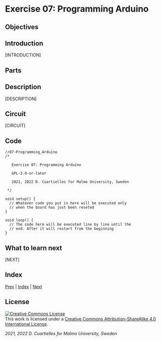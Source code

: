 # Exercise 07: Programming Arduino

## Objectives



## Introduction

[INTRODUCTION]

## Parts







## Description

[DESCRIPTION]

## Circuit

[CIRCUIT]

## Code

```c_cpp
//07-Programming_Arduino
/*

   Exercise 07: Programming Arduino

   GPL-3.0-or-later

   2021, 2022 D. Cuartielles for Malmo University, Sweden

 */

void setup() {
  // Whatever code you put in here will be executed only 
  // when the board has just been reseted
}

void loop() {
  // The code here will be executed line by line until the 
  // end. After it will restart from the beginning
}
```

## What to learn next

[NEXT]

## Index

[Prev](../06-Arduino_IDE/06-Arduino_IDE.md) |  [Index](../course_index.md) |  [Next](../08-Arduino_Cores_install_Nano_33_BLE/08-Arduino_Cores_install_Nano_33_BLE.md)

## License

<a rel="license" href="http://creativecommons.org/licenses/by-sa/4.0/"><img alt="Creative Commons License" style="border-width:0" src="https://i.creativecommons.org/l/by-sa/4.0/80x15.png" /></a><br />This work is licensed under a <a rel="license" href="http://creativecommons.org/licenses/by-sa/4.0/">Creative Commons Attribution-ShareAlike 4.0 International License</a>.

*2021, 2022 D. Cuartielles for Malmo University, Sweden*
